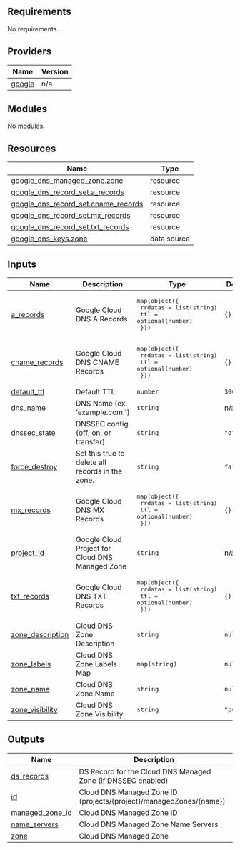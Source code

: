 <!-- BEGIN_TF_DOCS -->
## Requirements

No requirements.

## Providers

| Name | Version |
|------|---------|
| <a name="provider_google"></a> [google](#provider\_google) | n/a |

## Modules

No modules.

## Resources

| Name | Type |
|------|------|
| [google_dns_managed_zone.zone](https://registry.terraform.io/providers/hashicorp/google/latest/docs/resources/dns_managed_zone) | resource |
| [google_dns_record_set.a_records](https://registry.terraform.io/providers/hashicorp/google/latest/docs/resources/dns_record_set) | resource |
| [google_dns_record_set.cname_records](https://registry.terraform.io/providers/hashicorp/google/latest/docs/resources/dns_record_set) | resource |
| [google_dns_record_set.mx_records](https://registry.terraform.io/providers/hashicorp/google/latest/docs/resources/dns_record_set) | resource |
| [google_dns_record_set.txt_records](https://registry.terraform.io/providers/hashicorp/google/latest/docs/resources/dns_record_set) | resource |
| [google_dns_keys.zone](https://registry.terraform.io/providers/hashicorp/google/latest/docs/data-sources/dns_keys) | data source |

## Inputs

| Name | Description | Type | Default | Required |
|------|-------------|------|---------|:--------:|
| <a name="input_a_records"></a> [a\_records](#input\_a\_records) | Google Cloud DNS A Records | <pre>map(object({<br>    rrdatas = list(string)<br>    ttl     = optional(number)<br>  }))</pre> | `{}` | no |
| <a name="input_cname_records"></a> [cname\_records](#input\_cname\_records) | Google Cloud DNS CNAME Records | <pre>map(object({<br>    rrdatas = list(string)<br>    ttl     = optional(number)<br>  }))</pre> | `{}` | no |
| <a name="input_default_ttl"></a> [default\_ttl](#input\_default\_ttl) | Default TTL | `number` | `300` | no |
| <a name="input_dns_name"></a> [dns\_name](#input\_dns\_name) | DNS Name (ex. 'example.com.') | `string` | n/a | yes |
| <a name="input_dnssec_state"></a> [dnssec\_state](#input\_dnssec\_state) | DNSSEC config (off, on, or transfer) | `string` | `"off"` | no |
| <a name="input_force_destroy"></a> [force\_destroy](#input\_force\_destroy) | Set this true to delete all records in the zone. | `string` | `false` | no |
| <a name="input_mx_records"></a> [mx\_records](#input\_mx\_records) | Google Cloud DNS MX Records | <pre>map(object({<br>    rrdatas = list(string)<br>    ttl     = optional(number)<br>  }))</pre> | `{}` | no |
| <a name="input_project_id"></a> [project\_id](#input\_project\_id) | Google Cloud Project for Cloud DNS Managed Zone | `string` | n/a | yes |
| <a name="input_txt_records"></a> [txt\_records](#input\_txt\_records) | Google Cloud DNS TXT Records | <pre>map(object({<br>    rrdatas = list(string)<br>    ttl     = optional(number)<br>  }))</pre> | `{}` | no |
| <a name="input_zone_description"></a> [zone\_description](#input\_zone\_description) | Cloud DNS Zone Description | `string` | `null` | no |
| <a name="input_zone_labels"></a> [zone\_labels](#input\_zone\_labels) | Cloud DNS Zone Labels Map | `map(string)` | `null` | no |
| <a name="input_zone_name"></a> [zone\_name](#input\_zone\_name) | Cloud DNS Zone Name | `string` | `null` | no |
| <a name="input_zone_visibility"></a> [zone\_visibility](#input\_zone\_visibility) | Cloud DNS Zone Visibility | `string` | `"public"` | no |

## Outputs

| Name | Description |
|------|-------------|
| <a name="output_ds_records"></a> [ds\_records](#output\_ds\_records) | DS Record for the Cloud DNS Managed Zone (if DNSSEC enabled) |
| <a name="output_id"></a> [id](#output\_id) | Cloud DNS Managed Zone ID (projects/{project}/managedZones/{name}) |
| <a name="output_managed_zone_id"></a> [managed\_zone\_id](#output\_managed\_zone\_id) | Cloud DNS Managed Zone ID |
| <a name="output_name_servers"></a> [name\_servers](#output\_name\_servers) | Cloud DNS Managed Zone Name Servers |
| <a name="output_zone"></a> [zone](#output\_zone) | Cloud DNS Managed Zone |
<!-- END_TF_DOCS -->
